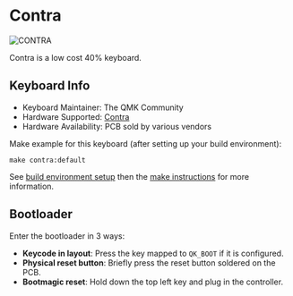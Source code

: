 # Contra

![CONTRA](https://raw.githubusercontent.com/ai03-2725/Contra/master/Images/back-2.0.jpg)

Contra is a low cost 40% keyboard.

## Keyboard Info
* Keyboard Maintainer: The QMK Community  
* Hardware Supported: [Contra](https://github.com/ai03-2725/Contra)
* Hardware Availability: PCB sold by various vendors

Make example for this keyboard (after setting up your build environment):

    make contra:default

See [build environment setup](https://docs.qmk.fm/#/getting_started_build_tools) then the [make instructions](https://docs.qmk.fm/#/getting_started_make_guide) for more information.

## Bootloader

Enter the bootloader in 3 ways:

* **Keycode in layout**: Press the key mapped to `QK_BOOT` if it is configured.
* **Physical reset button**: Briefly press the reset button soldered on the PCB.
* **Bootmagic reset**: Hold down the top left key and plug in the controller.
